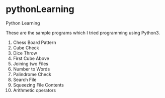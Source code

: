 # pythonLearning
Python Learning

These are the sample programs which I tried programming using Python3.
1) Chess Board Pattern
2) Cube Check
3) Dice Throw
4) First Cube Above
5) Joining two Files
6) Number to Words
7) Palindrome Check
8) Search File
9) Squeezing File Contents
10) Arithmetic operators

